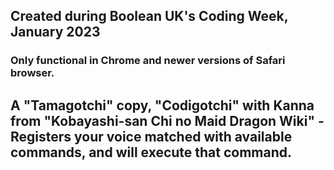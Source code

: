 ## Created during Boolean UK's Coding Week, January 2023

### Only functional in Chrome and newer versions of Safari browser.

## A "Tamagotchi" copy, "Codigotchi" with Kanna from "Kobayashi-san Chi no Maid Dragon Wiki" - Registers your voice matched with available commands, and will execute that command. 
